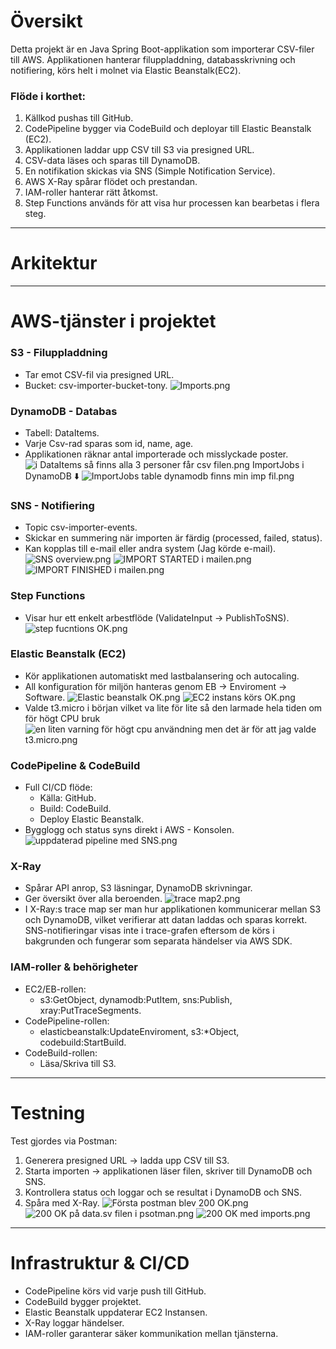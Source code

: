 # Översikt
Detta projekt är en Java Spring Boot-applikation som importerar CSV-filer till AWS. Applikationen hanterar filuppladdning, databasskrivning och notifiering, körs helt i molnet
via Elastic Beanstalk(EC2).

### Flöde i korthet:
1. Källkod pushas till GitHub.
2. CodePipeline bygger via CodeBuild och deployar till Elastic Beanstalk (EC2).
3. Applikationen laddar upp CSV till S3 via presigned URL.
4. CSV-data läses och sparas till DynamoDB.
5. En notifikation skickas via SNS (Simple Notification Service).
6. AWS X-Ray spårar flödet och prestandan.
7. IAM-roller hanterar rätt åtkomst.
8. Step Functions används för att visa hur processen kan bearbetas i flera steg.

---
# Arkitektur


---

# AWS-tjänster i projektet
### S3 - Filuppladdning
* Tar emot CSV-fil via presigned URL.
* Bucket: csv-importer-bucket-tony.
![Imports.png](images/Imports.png)

### DynamoDB - Databas
* Tabell: DataItems.
* Varje Csv-rad sparas som id, name, age.
* Applikationen räknar antal importerade och misslyckade poster.
![i DataItems så finns alla 3 personer får csv filen.png](images/i%20DataItems%20s%C3%A5%20finns%20alla%203%20personer%20f%C3%A5r%20csv%20filen.png)
ImportJobs i DynamoDB ⬇️ 
![ImportJobs table dynamodb finns min imp fil.png](images/ImportJobs%20table%20dynamodb%20finns%20min%20imp%20fil.png)

### SNS - Notifiering
* Topic csv-importer-events.
* Skickar en summering när importen är färdig (processed, failed, status).
* Kan kopplas till e-mail eller andra system (Jag körde e-mail).
![SNS overview.png](images/SNS%20overview.png)
![IMPORT STARTED i mailen.png](images/IMPORT%20STARTED%20i%20mailen.png)
![IMPORT FINISHED i mailen.png](images/IMPORT%20FINISHED%20i%20mailen.png)

### Step Functions
* Visar hur ett enkelt arbestflöde (ValidateInput -> PublishToSNS).
![step fucntions OK.png](images/step%20fucntions%20OK.png)

### Elastic Beanstalk (EC2)
* Kör applikationen automatiskt med lastbalansering och autocaling.
* All konfiguration för miljön hanteras genom EB -> Enviroment -> Software.
![Elastic beanstalk OK.png](images/Elastic%20beanstalk%20OK.png)
![EC2 instans körs OK.png](images/EC2%20instans%20k%C3%B6rs%20OK.png)
* Valde t3.micro i början vilket va lite för lite så den larmade hela tiden om för högt CPU bruk
![en liten varning för högt cpu användning men det är för att jag valde t3.micro.png](images/en%20liten%20varning%20f%C3%B6r%20h%C3%B6gt%20cpu%20anv%C3%A4ndning%20men%20det%20%C3%A4r%20f%C3%B6r%20att%20jag%20valde%20t3.micro.png)


### CodePipeline & CodeBuild
* Full CI/CD flöde:
  * Källa: GitHub.
  * Build: CodeBuild.
  * Deploy Elastic Beanstalk.
* Bygglogg och status syns direkt i AWS - Konsolen.
![uppdaterad pipeline med SNS.png](images/uppdaterad%20pipeline%20med%20SNS.png)

### X-Ray
* Spårar API anrop, S3 läsningar, DynamoDB skrivningar.
* Ger översikt över alla beroenden.
![trace map2.png](images/trace%20map2.png)
* I X-Ray:s trace map ser man hur applikationen kommunicerar mellan S3 och DynamoDB, vilket verifierar att datan laddas 
och sparas korrekt. SNS-notifieringar visas inte i trace-grafen eftersom de körs i bakgrunden
och fungerar som separata händelser via AWS SDK.

### IAM-roller & behörigheter
* EC2/EB-rollen:
  * s3:GetObject, dynamodb:PutItem, sns:Publish, xray:PutTraceSegments.
* CodePipeline-rollen:
  * elasticbeanstalk:UpdateEnviroment, s3:*Object, codebuild:StartBuild.
* CodeBuild-rollen:
  * Läsa/Skriva till S3.

---

# Testning
Test gjordes via Postman:
1. Generera presigned URL -> ladda upp CSV till S3.
2. Starta importen -> applikationen läser filen, skriver till DynamoDB och SNS.
3. Kontrollera status och loggar och se resultat i DynamoDB och SNS.
4. Spåra med X-Ray.
![Första postman blev 200 OK.png](images/F%C3%B6rsta%20postman%20blev%20200%20OK.png)
![200 OK på data.sv filen i psotman.png](images/200%20OK%20p%C3%A5%20data.sv%20filen%20i%20psotman.png)
![200 OK med imports.png](images/200%20OK%20med%20imports.png)


---
# Infrastruktur & CI/CD
* CodePipeline körs vid varje push till GitHub.
* CodeBuild bygger projektet.
* Elastic Beanstalk uppdaterar EC2 Instansen.
* X-Ray loggar händelser.
* IAM-roller garanterar säker kommunikation mellan tjänsterna.